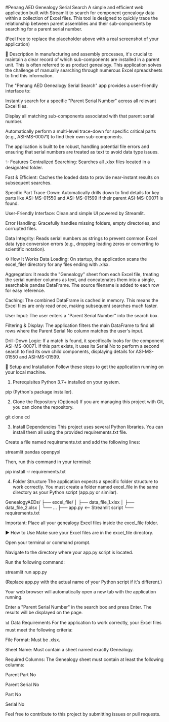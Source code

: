 #Penang AED Genealogy Serial Search
A simple and efficient web application built with Streamlit to search for component genealogy data within a collection of Excel files. This tool is designed to quickly trace the relationship between parent assemblies and their sub-components by searching for a parent serial number.

(Feel free to replace the placeholder above with a real screenshot of your application)

📜 Description
In manufacturing and assembly processes, it's crucial to maintain a clear record of which sub-components are installed in a parent unit. This is often referred to as product genealogy. This application solves the challenge of manually searching through numerous Excel spreadsheets to find this information.

The "Penang AED Genealogy Serial Search" app provides a user-friendly interface to:

Instantly search for a specific "Parent Serial Number" across all relevant Excel files.

Display all matching sub-components associated with that parent serial number.

Automatically perform a multi-level trace-down for specific critical parts (e.g., ASI-MS-00071) to find their own sub-components.

The application is built to be robust, handling potential file errors and ensuring that serial numbers are treated as text to avoid data type issues.

✨ Features
Centralized Searching: Searches all .xlsx files located in a designated folder.

Fast & Efficient: Caches the loaded data to provide near-instant results on subsequent searches.

Specific Part Trace-Down: Automatically drills down to find details for key parts like ASI-MS-01550 and ASI-MS-01599 if their parent ASI-MS-00071 is found.

User-Friendly Interface: Clean and simple UI powered by Streamlit.

Error Handling: Gracefully handles missing folders, empty directories, and corrupted files.

Data Integrity: Reads serial numbers as strings to prevent common Excel data type conversion errors (e.g., dropping leading zeros or converting to scientific notation).

⚙️ How It Works
Data Loading: On startup, the application scans the excel_file/ directory for any files ending with .xlsx.

Aggregation: It reads the "Genealogy" sheet from each Excel file, treating the serial number columns as text, and concatenates them into a single, searchable pandas DataFrame. The source filename is added to each row for easy reference.

Caching: The combined DataFrame is cached in memory. This means the Excel files are only read once, making subsequent searches much faster.

User Input: The user enters a "Parent Serial Number" into the search box.

Filtering & Display: The application filters the main DataFrame to find all rows where the Parent Serial No column matches the user's input.

Drill-Down Logic: If a match is found, it specifically looks for the component ASI-MS-00071. If this part exists, it uses its Serial No to perform a second search to find its own child components, displaying details for ASI-MS-01550 and ASI-MS-01599.

🚀 Setup and Installation
Follow these steps to get the application running on your local machine.

1. Prerequisites
Python 3.7+ installed on your system.

pip (Python's package installer).

2. Clone the Repository (Optional)
If you are managing this project with Git, you can clone the repository.

git clone <your-repository-url>
cd <your-repository-folder>

3. Install Dependencies
This project uses several Python libraries. You can install them all using the provided requirements.txt file.

Create a file named requirements.txt and add the following lines:

streamlit
pandas
openpyxl

Then, run this command in your terminal:

pip install -r requirements.txt

4. Folder Structure
The application expects a specific folder structure to work correctly. You must create a folder named excel_file in the same directory as your Python script (app.py or similar).

GenealogyAEDs/
├── excel_file/
│   ├── data_file_1.xlsx
│   ├── data_file_2.xlsx
│   └── ...
├── app.py              <-- Streamlit script
└── requirements.txt

Important: Place all your genealogy Excel files inside the excel_file folder.

▶️ How to Use
Make sure your Excel files are in the excel_file directory.

Open your terminal or command prompt.

Navigate to the directory where your app.py script is located.

Run the following command:

streamlit run app.py

(Replace app.py with the actual name of your Python script if it's different.)

Your web browser will automatically open a new tab with the application running.

Enter a "Parent Serial Number" in the search box and press Enter. The results will be displayed on the page.

📊 Data Requirements
For the application to work correctly, your Excel files must meet the following criteria:

File Format: Must be .xlsx.

Sheet Name: Must contain a sheet named exactly Genealogy.

Required Columns: The Genealogy sheet must contain at least the following columns:

Parent Part No

Parent Serial No

Part No

Serial No

Feel free to contribute to this project by submitting issues or pull requests.
